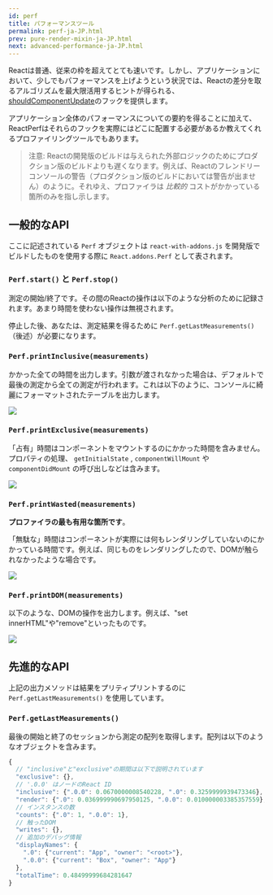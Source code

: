 ```yaml
---
id: perf
title: パフォーマンスツール
permalink: perf-ja-JP.html
prev: pure-render-mixin-ja-JP.html
next: advanced-performance-ja-JP.html
---
```


Reactは普通、従来の枠を超えてとても速いです。しかし、アプリケーションにおいて、少しでもパフォーマンスを上げようという状況では、Reactの差分を取るアルゴリズムを最大限活用するヒントが得られる、[shouldComponentUpdate](/react/docs/component-specs-ja-JP.html#updating-shouldcomponentupdate)のフックを提供します。

アプリケーション全体のパフォーマンスについての要約を得ることに加えて、ReactPerfはそれらのフックを実際にはどこに配置する必要があるか教えてくれるプロファイリングツールでもあります。

> 注意:
> Reactの開発版のビルドは与えられた外部ロジックのためにプロダクション版のビルドよりも遅くなります。例えば、Reactのフレンドリーコンソールの警告（プロダクション版のビルドにおいては警告が出ません）のように。それゆえ、プロファイラは *比較的* コストがかかっている箇所のみを指し示します。

## 一般的なAPI

ここに記述されている `Perf` オブジェクトは `react-with-addons.js` を開発版でビルドしたものを使用する際に `React.addons.Perf` として表されます。

### `Perf.start()` と `Perf.stop()`
測定の開始/終了です。その間のReactの操作は以下のような分析のために記録されます。あまり時間を使わない操作は無視されます。

停止した後、あなたは、測定結果を得るために `Perf.getLastMeasurements()` （後述）が必要になります。

### `Perf.printInclusive(measurements)`
かかった全ての時間を出力します。引数が渡されなかった場合は、デフォルトで最後の測定から全ての測定が行われます。これは以下のように、コンソールに綺麗にフォーマットされたテーブルを出力します。

![](/react/img/docs/perf-inclusive.png)

### `Perf.printExclusive(measurements)`
「占有」時間はコンポーネントをマウントするのにかかった時間を含みません。プロパティの処理、 `getInitialState` , `componentWillMount` や `componentDidMount` の呼び出しなどは含みます。

![](/react/img/docs/perf-exclusive.png)

### `Perf.printWasted(measurements)`

**プロファイラの最も有用な箇所です**。

「無駄な」時間はコンポーネントが実際には何もレンダリングしていないのにかかっている時間です。例えば、同じものをレンダリングしたので、DOMが触られなかったような場合です。

![](/react/img/docs/perf-wasted.png)

### `Perf.printDOM(measurements)`
以下のような、DOMの操作を出力します。例えば、"set innerHTML"や"remove"といったものです。

![](/react/img/docs/perf-dom.png)

## 先進的なAPI

上記の出力メソッドは結果をプリティプリントするのに `Perf.getLastMeasurements()` を使用しています。

### `Perf.getLastMeasurements()`
最後の開始と終了のセッションから測定の配列を取得します。配列は以下のようなオブジェクトを含みます。

```js
{
  // "inclusive"と"exclusive"の期間は以下で説明されています
  "exclusive": {},
  // '.0.0' はノードのReact ID
  "inclusive": {".0.0": 0.0670000008540228, ".0": 0.3259999939473346},
  "render": {".0": 0.036999990697950125, ".0.0": 0.010000003385357559},
  // インスタンスの数
  "counts": {".0": 1, ".0.0": 1},
  // 触ったDOM
  "writes": {},
  // 追加のデバッグ情報
  "displayNames": {
    ".0": {"current": "App", "owner": "<root>"},
    ".0.0": {"current": "Box", "owner": "App"}
  },
  "totalTime": 0.48499999684281647
}
```

